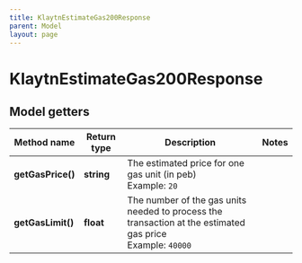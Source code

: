 ```yaml
---
title: KlaytnEstimateGas200Response
parent: Model
layout: page
---
```


# KlaytnEstimateGas200Response

## Model getters

Method name | Return type | Description | Notes
------------ | ------------- | ------------- | -------------
**getGasPrice()** | **string** | The estimated price for one gas unit (in peb) <br>Example: `20` |
**getGasLimit()** | **float** | The number of the gas units needed to process the transaction at the estimated gas price <br>Example: `40000` |

